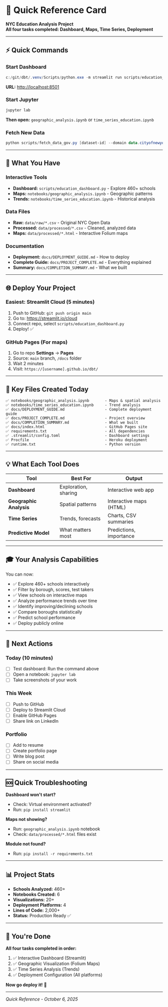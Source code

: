 # 🚀 Quick Reference Card

**NYC Education Analysis Project**  
**All four tasks completed: Dashboard, Maps, Time Series, Deployment**

---

## ⚡ Quick Commands

### Start Dashboard

```powershell
c:/git/dbt/.venv/Scripts/python.exe -m streamlit run scripts/education_dashboard.py
```

**URL:** <http://localhost:8501>

### Start Jupyter

```powershell
jupyter lab
```

**Then open:** `geographic_analysis.ipynb` or `time_series_education.ipynb`

### Fetch New Data

```powershell
python scripts/fetch_data_gov.py [dataset-id] --domain data.cityofnewyork.us
```

---

## 📁 What You Have

### Interactive Tools

- **Dashboard:** `scripts/education_dashboard.py` - Explore 460+ schools
- **Maps:** `notebooks/geographic_analysis.ipynb` - Geographic patterns
- **Trends:** `notebooks/time_series_education.ipynb` - Historical analysis

### Data Files

- **Raw:** `data/raw/*.csv` - Original NYC Open Data
- **Processed:** `data/processed/*.csv` - Cleaned, analyzed data
- **Maps:** `data/processed/*.html` - Interactive Folium maps

### Documentation

- **Deployment:** `docs/DEPLOYMENT_GUIDE.md` - How to deploy
- **Complete Guide:** `docs/PROJECT_COMPLETE.md` - Everything explained
- **Summary:** `docs/COMPLETION_SUMMARY.md` - What we built

---

## 🌐 Deploy Your Project

### Easiest: Streamlit Cloud (5 minutes)

1. Push to GitHub: `git push origin main`
2. Go to: <https://streamlit.io/cloud>
3. Connect repo, select `scripts/education_dashboard.py`
4. Deploy! ✅

### GitHub Pages (For maps)

1. Go to repo **Settings** → **Pages**
2. Source: `main` branch, `/docs` folder
3. Wait 2 minutes
4. Visit: `https://[username].github.io/dbt/`

---

## 🎯 Key Files Created Today

```
✅ notebooks/geographic_analysis.ipynb       - Maps & spatial analysis
✅ notebooks/time_series_education.ipynb     - Trend analysis
✅ docs/DEPLOYMENT_GUIDE.md                  - Complete deployment guide
✅ docs/PROJECT_COMPLETE.md                  - Project overview
✅ docs/COMPLETION_SUMMARY.md                - What we built
✅ docs/index.html                           - GitHub Pages site
✅ requirements.txt                          - All dependencies
✅ .streamlit/config.toml                    - Dashboard settings
✅ Procfile                                  - Heroku deployment
✅ runtime.txt                               - Python version
```

---

## 💡 What Each Tool Does

| Tool                    | Best For             | Output                  |
| ----------------------- | -------------------- | ----------------------- |
| **Dashboard**           | Exploration, sharing | Interactive web app     |
| **Geographic Analysis** | Spatial patterns     | Interactive maps (HTML) |
| **Time Series**         | Trends, forecasts    | Charts, CSV summaries   |
| **Predictive Model**    | What matters most    | Predictions, importance |

---

## 🎓 Your Analysis Capabilities

You can now:

- ✅ Explore 460+ schools interactively
- ✅ Filter by borough, scores, test takers
- ✅ View schools on interactive maps
- ✅ Analyze performance trends over time
- ✅ Identify improving/declining schools
- ✅ Compare boroughs statistically
- ✅ Predict school performance
- ✅ Deploy publicly online

---

## 🚦 Next Actions

### Today (10 minutes)

- [ ] Test dashboard: Run the command above
- [ ] Open a notebook: `jupyter lab`
- [ ] Take screenshots of your work

### This Week

- [ ] Push to GitHub
- [ ] Deploy to Streamlit Cloud
- [ ] Enable GitHub Pages
- [ ] Share link on LinkedIn

### Portfolio

- [ ] Add to resume
- [ ] Create portfolio page
- [ ] Write blog post
- [ ] Share on social media

---

## 🆘 Quick Troubleshooting

**Dashboard won't start?**

- Check: Virtual environment activated?
- Run: `pip install streamlit`

**Maps not showing?**

- Run: `geographic_analysis.ipynb` notebook
- Check: `data/processed/*.html` files exist

**Module not found?**

- Run: `pip install -r requirements.txt`

---

## 📊 Project Stats

- **Schools Analyzed:** 460+
- **Notebooks Created:** 6
- **Visualizations:** 20+
- **Deployment Platforms:** 4
- **Lines of Code:** 2,000+
- **Status:** Production Ready ✅

---

## 🎉 You're Done

**All four tasks completed in order:**

1. ✅ Interactive Dashboard (Streamlit)
2. ✅ Geographic Visualization (Folium Maps)
3. ✅ Time Series Analysis (Trends)
4. ✅ Deployment Configuration (All platforms)

**Now go deploy it!** 🚀

---

_Quick Reference - October 6, 2025_
